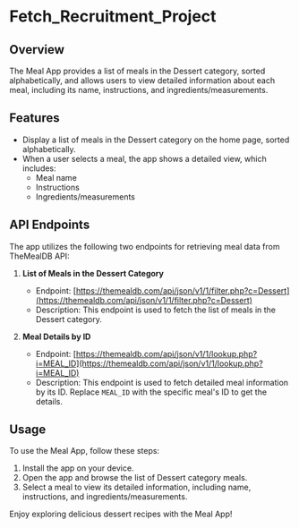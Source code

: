 # Fetch_Recruitment_Project

## Overview

The Meal App provides a list of meals in the Dessert category, sorted alphabetically, and allows users to view detailed information about each meal, including its name, instructions, and ingredients/measurements.

## Features

- Display a list of meals in the Dessert category on the home page, sorted alphabetically.
- When a user selects a meal, the app shows a detailed view, which includes:
  - Meal name
  - Instructions
  - Ingredients/measurements

## API Endpoints

The app utilizes the following two endpoints for retrieving meal data from TheMealDB API:

1. **List of Meals in the Dessert Category**
   - Endpoint: [https://themealdb.com/api/json/v1/1/filter.php?c=Dessert](https://themealdb.com/api/json/v1/1/filter.php?c=Dessert)
   - Description: This endpoint is used to fetch the list of meals in the Dessert category.

2. **Meal Details by ID**
   - Endpoint: [https://themealdb.com/api/json/v1/1/lookup.php?i=MEAL_ID](https://themealdb.com/api/json/v1/1/lookup.php?i=MEAL_ID)
   - Description: This endpoint is used to fetch detailed meal information by its ID. Replace `MEAL_ID` with the specific meal's ID to get the details.

## Usage

To use the Meal App, follow these steps:

1. Install the app on your device.
2. Open the app and browse the list of Dessert category meals.
3. Select a meal to view its detailed information, including name, instructions, and ingredients/measurements.

Enjoy exploring delicious dessert recipes with the Meal App!

